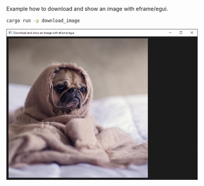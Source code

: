Example how to download and show an image with eframe/egui.

```sh
cargo run -p download_image
```

![Download and show an image with eframe/egui](download_image.png)